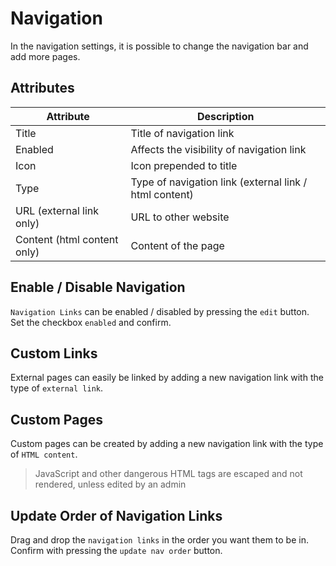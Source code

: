 # Navigation

In the navigation settings, it is possible to change the navigation bar and add more pages.

## Attributes

| Attribute                   | Description                                            |
|-----------------------------|--------------------------------------------------------|
| Title                       | Title of navigation link                               |
| Enabled                     | Affects the visibility of navigation link              |
| Icon                        | Icon prepended to title                                |
| Type                        | Type of navigation link (external link / html content) |
| URL (external link only)    | URL to other website                                   |
| Content (html content only) | Content of the page                                    |

## Enable / Disable Navigation

`Navigation Links` can be enabled / disabled by pressing the `edit` button.  
Set the checkbox `enabled` and confirm.  

## Custom Links

External pages can easily be linked by adding a new navigation link with the type of `external link`.  

## Custom Pages

Custom pages can be created by adding a new navigation link with the type of `HTML content`.  

> JavaScript and other dangerous HTML tags are escaped and not rendered, unless edited by an admin

## Update Order of Navigation Links

Drag and drop the `navigation links` in the order you want them to be in.  
Confirm with pressing the `update nav order` button.
